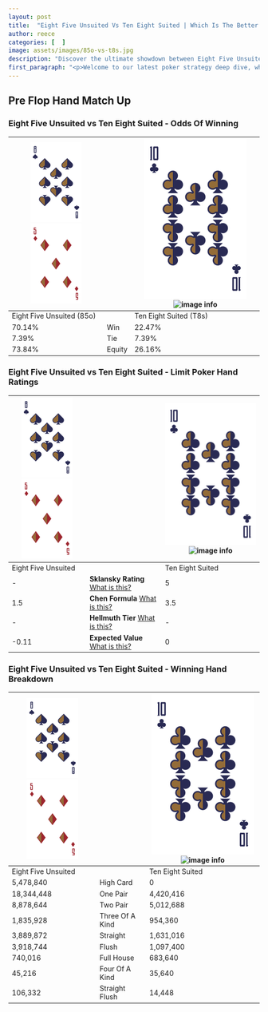 ```yaml
---
layout: post
title:  "Eight Five Unsuited Vs Ten Eight Suited | Which Is The Better Hand In Poker? A Complete Guide"
author: reece
categories: [  ]
image: assets/images/85o-vs-t8s.jpg
description: "Discover the ultimate showdown between Eight Five Unsuited and Ten Eight Suited in poker! Uncover the odds, strategies, and scenarios where one hand triumphs over the other. Get ready to up your poker game with this thrilling analysis."
first_paragraph: "<p>Welcome to our latest poker strategy deep dive, where we're pitting two distinct hands against each other in a high-stakes showdown: Eight Five Unsuited vs Ten Eight Suited.</p><p>In the dynamic world of poker, every decision counts, and knowing which hand holds the upper hand is key to your success at the table.</p><p>In this article, we'll dissect these two hands, explore the scenarios where one dominates the other, and equip you with the knowledge to make strategic choices that can tip the odds in your favor.</p><p>Get ready to unravel the intriguing dynamics of these poker hands and elevate your game to new heights.</p>"
---
```




[comment]: # (sp0)

## Pre Flop Hand Match Up

<div class="table hand-ratings" markdown="1"> 



### Eight Five Unsuited vs Ten Eight Suited - Odds Of Winning


    
| ![image info](assets/images/hand1/8.png) ![image info](assets/images/hand1/5o.png) |  | ![image info](assets/images/hand2/T.png) ![image info](assets/images/hand2/8s.png) |
| -------- | -------- | -------- |
| Eight Five Unsuited (85o) |  | Ten Eight Suited (T8s) |
| 70.14% | Win | 22.47% |
| 7.39% | Tie | 7.39% |
| 73.84% | Equity | 26.16% |




[comment]: # (sp1)



### Eight Five Unsuited vs Ten Eight Suited - Limit Poker Hand Ratings


    
| ![image info](assets/images/hand1/8.png) ![image info](assets/images/hand1/5o.png) |  | ![image info](assets/images/hand2/T.png) ![image info](assets/images/hand2/8s.png) |
| -------- | -------- | -------- |
| Eight Five Unsuited |  | Ten Eight Suited |
| - | **Sklansky Rating** [What is this?](/sklansky-rating-explained) | 5 |
| 1.5 | **Chen Formula** [What is this?](/chen-formula-explained) | 3.5 |
| - | **Hellmuth Tier** [What is this?](/Hellmuth-tier-explained) | - |
| -0.11 | **Expected Value** [What is this?](/expected-value-explained) | 0 |




[comment]: # (sp2)



### Eight Five Unsuited vs Ten Eight Suited - Winning Hand Breakdown


    
| ![image info](assets/images/hand1/8.png) ![image info](assets/images/hand1/5o.png) |  | ![image info](assets/images/hand2/T.png) ![image info](assets/images/hand2/8s.png) |
| -------- | -------- | -------- |
| Eight Five Unsuited |  | Ten Eight Suited |
| 5,478,840 | High Card | 0 |
| 18,344,448 | One Pair | 4,420,416 |
| 8,878,644 | Two Pair | 5,012,688 |
| 1,835,928 | Three Of A Kind | 954,360 |
| 3,889,872 | Straight | 1,631,016 |
| 3,918,744 | Flush | 1,097,400 |
| 740,016 | Full House | 683,640 |
| 45,216 | Four Of A Kind | 35,640 |
| 106,332 | Straight Flush | 14,448 |




[comment]: # (sp3)



</div>

[comment]: # (sp4)



[comment]: # (sp5)

